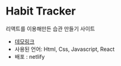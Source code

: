 # Habit Tracker
리액트를 이용해만든 습관 만들기 사이트

* [데모링크](https://5faebf15a7e71a008c4a66bd--grace-habit-tracker.netlify.app)
* 사용된 언어: Html, Css, Javascript, React
* 배포 : netlify



